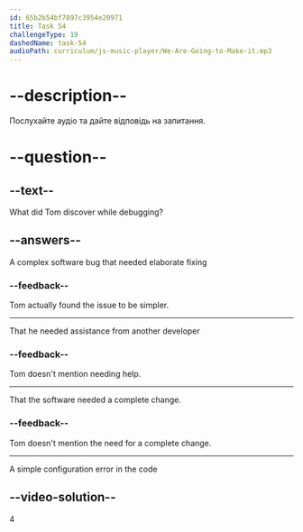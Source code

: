 ```yaml
---
id: 65b2b54bf7897c3954e20971
title: Task 54
challengeType: 19
dashedName: task-54
audioPath: curriculum/js-music-player/We-Are-Going-to-Make-it.mp3
---
```


<!--
AUDIO REFERENCE: 
Tom: "Thanks, Maria. I was debugging it when I realized it was a simple configuration error in the code."
-->

# --description--

Послухайте аудіо та дайте відповідь на запитання.

# --question--

## --text--

What did Tom discover while debugging?

## --answers--

A complex software bug that needed elaborate fixing

### --feedback--

Tom actually found the issue to be simpler.

---

That he needed assistance from another developer

### --feedback--

Tom doesn't mention needing help.

---

That the software needed a complete change.

### --feedback--

Tom doesn't mention the need for a complete change.

---

A simple configuration error in the code

## --video-solution--

4
